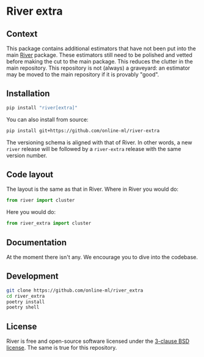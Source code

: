 # River extra

## Context

This package contains additional estimators that have not been put into the main [River](https://github.com/online-ml/river/) package. These estimators still need to be polished and vetted before making the cut to the main package. This reduces the clutter in the main repository. This repository is not (always) a graveyard: an estimator may be moved to the main repository if it is provably "good".

## Installation

```sh
pip install "river[extra]"
```

You can also install from source:

```sh
pip install git+https://github.com/online-ml/river-extra
```

The versioning schema is aligned with that of River. In other words, a new `river` release will be followed by a `river-extra` release with the same version number.

## Code layout

The layout is the same as that in River. Where in River you would do:

```py
from river import cluster
```

Here you would do:

```py
from river_extra import cluster
```

## Documentation

At the moment there isn't any. We encourage you to dive into the codebase.

## Development

```sh
git clone https://github.com/online-ml/river_extra
cd river_extra
poetry install
poetry shell
```

## License

River is free and open-source software licensed under the [3-clause BSD license](https://github.com/online-ml/river/blob/master/LICENSE). The same is true for this repository.
